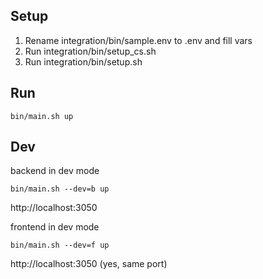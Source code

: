 ## Setup
1. Rename integration/bin/sample.env to .env and fill vars
2. Run integration/bin/setup_cs.sh
3. Run integration/bin/setup.sh

## Run

```
bin/main.sh up
```

## Dev

backend in dev mode

```
bin/main.sh --dev=b up
```
http://localhost:3050

frontend in dev mode
```
bin/main.sh --dev=f up
```
http://localhost:3050 (yes, same port)

